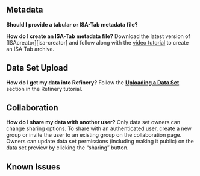 ## Metadata

__Should I provide a tabular or ISA-Tab metadata file?__

__How do I create an ISA-Tab metadata file?__
  Download the latest version of [ISAcreator][isa-creator] and follow along with the [video tutorial][isa-creator-video] to create an ISA Tab archive.

## Data Set Upload

__How do I get my data into Refinery?__
  Follow the [__Uploading a Data Set__][data-set-upload] section in the Refinery tutorial.

## Collaboration

__How do I share my data with another user?__
  Only data set owners can change sharing options. To share
  with an authenticated user, create a new group or invite the user to an
  existing group on the collaboration page. Owners can update data set permissions (including making it public)
  on the data set preview by clicking the “sharing” button.

## Known Issues

[isa-creator-releases]: https://github.com/ISA-tools/ISAcreator/releases
[isa-creator-video]: https://www.youtube.com/watch?v=abIEtSUrJNY
[data-set-upload]: tutorial.md#2-uploading-a-data-set


